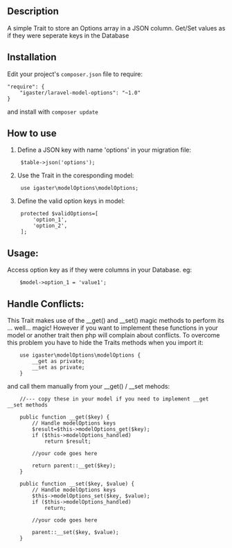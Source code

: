 ## Description

A simple Trait to store an Options array in a JSON column. Get/Set values as if they were seperate keys in the Database

## Installation

Edit your project's `composer.json` file to require:

    "require": {
        "igaster/laravel-model-options": "~1.0"
    }

and install with `composer update`

## How to use

1. Define a JSON key with name 'options' in your migration file:


        $table->json('options');


2. Use the Trait in the coresponding model:

        use igaster\modelOptions\modelOptions;

3. Define the valid option keys in model:

        protected $validOptions=[
            'option_1',
            'option_2',
        ];

## Usage:

Access option key as if they were columns in your Database. eg:

        $model->option_1 = 'value1';

## Handle Conflicts:

This Trait makes use of the __get() and __set() magic methods to perform its ... well... magic! However if you want to implement these functions in your model or another trait then php will complain about conflicts. To overcome this problem you have to hide the Traits methods when you import it:

        use igaster\modelOptions\modelOptions {
            __get as private; 
            __set as private; 
        }

and call them manually from your __get() / __set mehods:

        //--- copy these in your model if you need to implement __get __set methods

        public function __get($key) {
            // Handle modelOptions keys
            $result=$this->modelOptions_get($key);
            if ($this->modelOptions_handled)
                return $result;
            
            //your code goes here
            
            return parent::__get($key);
        }

        public function __set($key, $value) {
            // Handle modelOptions keys
            $this->modelOptions_set($key, $value);
            if ($this->modelOptions_handled)
                return;

            //your code goes here

            parent::__set($key, $value);
        }     
